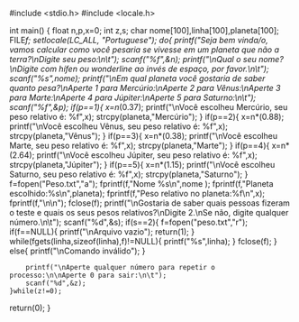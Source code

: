 #include <stdio.h>
#include <locale.h>

int main()
{
    float n,p,x=0;
    int z,s;
    char nome[100],linha[100],planeta[100];
    FILE*f;
    setlocale(LC_ALL, "Portuguese");
    do{
        printf("Seja bem vinda/o, vamos calcular como você pesaria se vivesse em um planeta que não a terra?\nDigite seu peso:\n\t");
        scanf("%f",&n);
        printf("\nQual o seu nome?\nDigite com hífen ou wonderline ao invés de espaço, por favor.\n\t");
        scanf("%s",nome);
        printf("\nEm qual planeta você gostaria de saber quanto pesa?\nAperte 1 para Mercúrio:\nAperte 2 para Vênus:\nAperte 3 para Marte:\nAperte 4 para Júpiter:\nAperte 5 para Saturno:\n\t");
        scanf("%f",&p);
            if(p==1){
                x=n*(0.37);
                printf("\nVocê escolheu Mercúrio, seu peso relativo é: %f",x);
                strcpy(planeta,"Mercúrio");
            }
            if(p==2){
                x=n*(0.88);
                printf("\nVocê escolheu Vênus, seu peso relativo é: %f",x);
                strcpy(planeta,"Vênus");
            }
            if(p==3){
                x=n*(0.38);
                printf("\nVocê escolheu Marte, seu peso relativo é: %f",x);
                strcpy(planeta,"Marte");
            }
            if(p==4){
                x=n*(2.64);
                printf("\nVocê escolheu Júpiter, seu peso relativo é: %f",x);
                strcpy(planeta,"Júpiter");
                }
            if(p==5){
                x=n*(1.15);
                printf("\nVocê escolheu Saturno, seu peso relativo é: %f",x);
                strcpy(planeta,"Saturno");
            }
        f=fopen("Peso.txt","a");
        fprintf(f,"Nome %s\n",nome );
        fprintf(f,"Planeta escolhido:%s\n",planeta);
        fprintf(f,"Peso relativo no planeta:%f\n",x);
        fprintf(f,"\n\n");
        fclose(f);
        printf("\nGostaria de saber quais pessoas fizeram o teste e quais os seus pesos relativos?\nDigite 2.\nSe não, digite qualquer número.\n\t");
        scanf("%d",&s);
            if(s==2){
                f=fopen("peso.txt","r");
                if(f==NULL){
                    printf("\nArquivo vazio");
                    return(1);
                }
                while(fgets(linha,sizeof(linha),f)!=NULL){
                    printf("%s",linha);
                }
                fclose(f);
                }
            else{
                printf("\nComando inválido");
            }

        printf("\nAperte qualquer número para repetir o processo:\n\nAperte 0 para sair:\n\t");
        scanf("%d",&z);
    }while(z!=0);

return(0);
}
